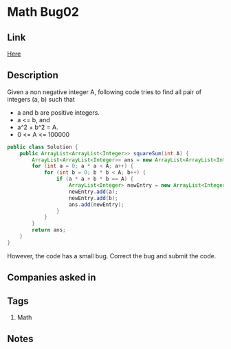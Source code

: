 # Math Bug02

## Link

[Here](https://www.interviewbit.com/problems/mathbug02/)

## Description

Given a non negative integer A, following code tries to find all pair of integers (a, b) such that

* a and b are positive integers.
* a <= b, and
* a^2 + b^2 = A.
* 0 <= A <= 100000

```Java
public class Solution {
    public ArrayList<ArrayList<Integer>> squareSum(int A) {
        ArrayList<ArrayList<Integer>> ans = new ArrayList<ArrayList<Integer>>();
        for (int a = 0; a * a < A; a++) {
            for (int b = 0; b * b < A; b++) {
                if (a * a + b * b == A) {
                    ArrayList<Integer> newEntry = new ArrayList<Integer>();
                    newEntry.add(a);
                    newEntry.add(b);
                    ans.add(newEntry);
                }
            }
        }
        return ans;
    }
}
```

However, the code has a small bug. Correct the bug and submit the code.

## Companies asked in

## Tags

1. Math

## Notes